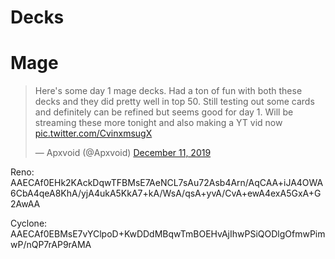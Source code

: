 # Decks

# Mage
<blockquote class="twitter-tweet"><p lang="en" dir="ltr">Here&#39;s some day 1 mage decks. Had a ton of fun with both these decks and they did pretty well in top 50. Still testing out some cards and definitely can be refined but seems good for day 1. Will be streaming these more tonight and also making a YT vid now <a href="https://t.co/CvinxmsugX">pic.twitter.com/CvinxmsugX</a></p>&mdash; Apxvoid (@Apxvoid) <a href="https://twitter.com/Apxvoid/status/1204568669088448512?ref_src=twsrc%5Etfw">December 11, 2019</a></blockquote>
Reno: AAECAf0EHk2KAckDqwTFBMsE7AeNCL7sAu72Asb4Arn/AqCAA+iJA4OWA6CbA4qeA8KhA/yjA4ukA5KkA7+kA/WsA/qsA+yvA/CvA+ewA4exA5GxA+G2AwAA

Cyclone: AAECAf0EBMsE7vYClpoD+KwDDdMBqwTmBOEHvAjIhwPSiQODlgOfmwPimwP/nQP7rAP9rAMA

